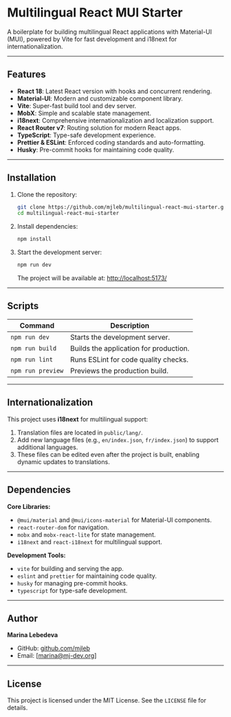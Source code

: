 # Multilingual React MUI Starter

A boilerplate for building multilingual React applications with Material-UI (MUI), powered by Vite for fast development and i18next for internationalization.

---

## Features

- **React 18**: Latest React version with hooks and concurrent rendering.
- **Material-UI**: Modern and customizable component library.
- **Vite**: Super-fast build tool and dev server.
- **MobX**: Simple and scalable state management.
- **i18next**: Comprehensive internationalization and localization support.
- **React Router v7**: Routing solution for modern React apps.
- **TypeScript**: Type-safe development experience.
- **Prettier & ESLint**: Enforced coding standards and auto-formatting.
- **Husky**: Pre-commit hooks for maintaining code quality.

---

## Installation

1. Clone the repository:

   ```bash
   git clone https://github.com/mjleb/multilingual-react-mui-starter.git
   cd multilingual-react-mui-starter
   ```

2. Install dependencies:

   ```bash
   npm install
   ```

3. Start the development server:

   ```bash
   npm run dev
   ```
   The project will be available at: [http://localhost:5173/](http://localhost:5173/)
---

## Scripts

| Command         | Description                                |
|-----------------|--------------------------------------------|
| `npm run dev`   | Starts the development server.             |
| `npm run build` | Builds the application for production.     |
| `npm run lint`  | Runs ESLint for code quality checks.       |
| `npm run preview` | Previews the production build.           |


---

## Internationalization

This project uses **i18next** for multilingual support:

1. Translation files are located in `public/lang/`.
2. Add new language files (e.g., `en/index.json`, `fr/index.json`) to support additional languages.
3. These files can be edited even after the project is built, enabling dynamic updates to translations.

---

## Dependencies

**Core Libraries:**
- `@mui/material` and `@mui/icons-material` for Material-UI components.
- `react-router-dom` for navigation.
- `mobx` and `mobx-react-lite` for state management.
- `i18next` and `react-i18next` for multilingual support.

**Development Tools:**
- `vite` for building and serving the app.
- `eslint` and `prettier` for maintaining code quality.
- `husky` for managing pre-commit hooks.
- `typescript` for type-safe development.

---
## Author

**Marina Lebedeva**

- GitHub: [github.com/mjleb](https://github.com/mjleb)
- Email: [marina@mj-dev.org]

---
## License

This project is licensed under the MIT License. See the `LICENSE` file for details.